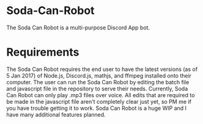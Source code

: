 # Soda-Can-Robot

The Soda Can Robot is a multi-purpose Discord App bot.

# Requirements

The Soda Can Robot requires the end user to have the latest versions (as of 5 Jan 2017) of Node.js, Discord.js, mathjs, and ffmpeg installed onto their computer.
The user can run the Soda Can Robot by editing the batch file and javascript file in the repository to serve their needs.
Currently, Soda Can Robot can only play .mp3 files over voice.
All edits that are required to be made in the javascript file aren't completely clear just yet, so PM me if you have trouble getting it to work.
Soda Can Robot is a huge WIP and I have many additional features planned.
